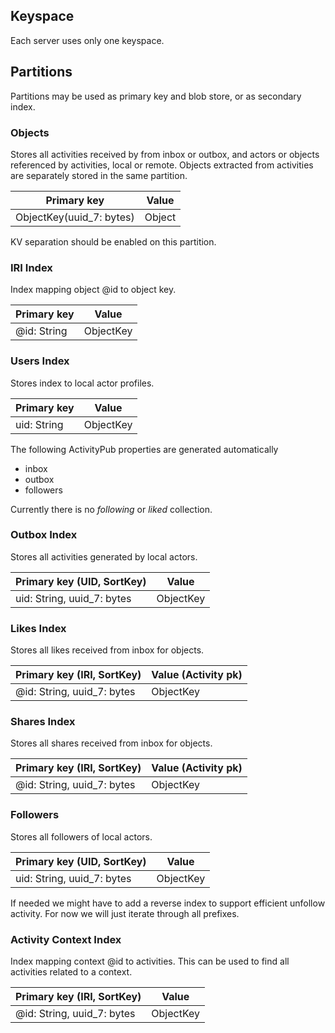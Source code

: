 ## Keyspace

Each server uses only one keyspace.

## Partitions

Partitions may be used as primary key and blob store, or as secondary index.

### Objects

Stores all activities received by from inbox or outbox, and actors or objects
referenced by activities, local or remote. Objects extracted from activities are
separately stored in the same partition.

| Primary key              | Value |
|--------------------------|-------|
| ObjectKey(uuid_7: bytes) | Object|

KV separation should be enabled on this partition.

### IRI Index

Index mapping object @id to object key.

| Primary key   | Value              |
|---------------|--------------------|
| @id: String   | ObjectKey          |

### Users Index

Stores index to local actor profiles.

| Primary key | Value        |
|-------------|--------------|
| uid: String | ObjectKey    |

The following ActivityPub properties are generated automatically

* inbox
* outbox
* followers

Currently there is no *following* or *liked* collection.

### Outbox Index

Stores all activities generated by local actors.

| Primary key (UID, SortKey)  | Value           |
|-----------------------------|-----------------|
| uid: String, uuid_7: bytes  | ObjectKey       |

### Likes Index

Stores all likes received from inbox for objects.

| Primary key (IRI, SortKey) | Value (Activity pk) |
|----------------------------|---------------------|
| @id: String, uuid_7: bytes | ObjectKey           |

### Shares Index

Stores all shares received from inbox for objects.

| Primary key (IRI, SortKey) | Value (Activity pk) |
|----------------------------|---------------------|
| @id: String, uuid_7: bytes | ObjectKey           |

### Followers

Stores all followers of local actors.

| Primary key (UID, SortKey)| Value       |
|---------------------------|-------------|
| uid: String, uuid_7: bytes| ObjectKey   |

If needed we might have to add a reverse index to support efficient unfollow
activity. For now we will just iterate through all prefixes.

### Activity Context Index

Index mapping context @id to activities. This can be used to find all activities
related to a context.

| Primary key (IRI, SortKey)   | Value              |
|------------------------------|--------------------|
| @id: String, uuid_7: bytes   | ObjectKey          |

